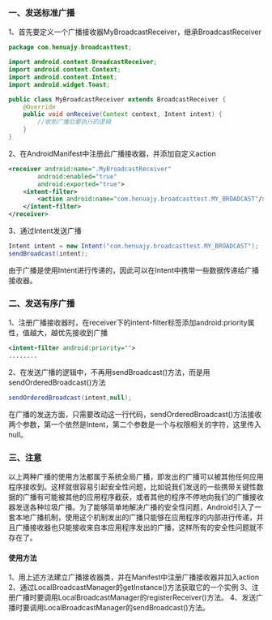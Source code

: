 ### 一、发送标准广播
1、首先要定义一个广播接收器MyBroadcastReceiver，继承BroadcastReceiver  
```java
package com.henuajy.broadcasttest;

import android.content.BroadcastReceiver;
import android.content.Context;
import android.content.Intent;
import android.widget.Toast;

public class MyBroadcastReceiver extends BroadcastReceiver {
    @Override
    public void onReceive(Context context, Intent intent) {
        //收到广播后要执行的逻辑
    }
}
```
<!--more-->
2、在AndroidManifest中注册此广播接收器，并添加自定义action  
```xml
<receiver android:name=".MyBroadcastReceiver"
		android:enabled="true"
		android:exported="true">
	<intent-filter>
	    <action android:name="com.henuajy.broadcasttest.MY_BROADCAST"/>
	</intent-filter>
</receiver>
```

3、通过Intent发送广播  
```java
Intent intent = new Intent("com.henuajy.broadcasttest.MY_BROADCAST");
sendBroadcast(intent);
```

由于广播是使用Intent进行传递的，因此可以在Intent中携带一些数据传递给广播接收器。
### 二、发送有序广播

1、注册广播接收器时，在receiver下的intent-filter标签添加android:priority属性，值越大，越优先接收到广播  

```xml
<intent-filter android:priority="">
........
```

2、在发送广播的逻辑中，不再用sendBroadcast()方法，而是用sendOrderedBroadcast()方法  
```java
sendOrderedBroadcast(intent,null);
```

在广播的发送方面，只需要改动这一行代码，sendOrderedBroadcast()方法接收两个参数，第一个依然是Intent，第二个参数是一个与权限相关的字符，这里传入null。

### 三、注意
以上两种广播的使用方法都属于系统全局广播，即发出的广播可以被其他任何应用程序接收到。这样就很容易引起安全性问题，比如说我们发送的一些携带关键性数据的广播有可能被其他的应用程序截获，或者其他的程序不停地向我们的广播接收器发送各种垃圾广播。为了能够简单地解决广播的安全性问题，Android引入了一套本地广播机制，使用这个机制发出的广播只能够在应用程序的内部进行传递，并且广播接收器也只能接收来自本应用程序发出的广播，这样所有的安全性问题就不存在了。
#### 使用方法
1、用上述方法建立广播接收器类，并在Manifest中注册广播接收器并加入action
2、通过LocalBroadcastManager的getInstance()方法获取它的一个实例
3、注册广播时要调用LocalBroadcastManager的registerReceiver()方法。
4、发送广播时要调用LocalBroadcastManager的sendBroadcast()方法。